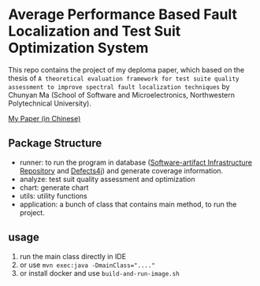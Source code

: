 # Average Performance Based Fault Localization and Test Suit Optimization System

This repo contains the project of my deploma paper, which based on the thesis of 
`A theoretical evaluation framework for test suite quality assessment to improve spectral fault localization techniques`
by Chunyan Ma (School of Software and Microelectronics, Northwestern Polytechnical University).

[My Paper (in Chinese)](./paper.pdf)

## Package Structure
- runner: to run the program in database ([Software-artifact Infrastructure Repository](http://sir.csc.ncsu.edu/portal/index.php)
and [Defects4j](https://github.com/rjust/defects4j)) and generate coverage information.
- analyze: test suit quality assessment and optimization
- chart: generate chart
- utils: utility functions
- application: a bunch of class that contains main method, to run the project.

## usage
1. run the main class directly in IDE
2. or use `mvn exec:java -DmainClass="...."`
3. or install docker and use `build-and-run-image.sh`
